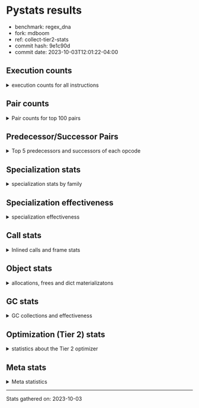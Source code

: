 
# Pystats results

- benchmark: regex_dna
- fork: mdboom
- ref: collect-tier2-stats
- commit hash: 9e1c90d
- commit date: 2023-10-03T12:01:22-04:00

## Execution counts

<details>
<summary> execution counts for all instructions </summary>

|Name | Count | Self | Cumulative | Miss ratio | 
|---|---:|---:|---:|---:|
| LOAD_FAST | 6,200 | 12.4% | 12.4% |  |
| LOAD_GLOBAL_MODULE | 4,880 | 9.7% | 22.1% |  |
| LOAD_FAST_LOAD_FAST | 4,500 | 9.0% | 31.0% |  |
| LOAD_GLOBAL_BUILTIN | 3,300 | 6.6% | 37.6% |  |
| RETURN_VALUE | 2,700 | 5.4% | 43.0% |  |
| RESUME_CHECK | 2,700 | 5.4% | 48.4% |  |
| POP_JUMP_IF_FALSE | 2,040 | 4.1% | 52.5% |  |
| CALL | 1,860 | 3.7% | 56.2% |  |
| LOAD_ATTR_METHOD_NO_DICT | 1,800 | 3.6% | 59.7% |  |
| PUSH_NULL | 1,560 | 3.1% | 62.9% |  |
| LOAD_ATTR_MODULE | 1,420 | 2.8% | 65.7% |  |
| STORE_FAST | 1,400 | 2.8% | 68.5% |  |
| NOP | 1,320 | 2.6% | 71.1% |  |
| CALL_PY_EXACT_ARGS | 1,320 | 2.6% | 73.7% |  |
| BUILD_TUPLE | 1,320 | 2.6% | 76.4% |  |
| TO_BOOL_BOOL | 1,260 | 2.5% | 78.9% |  |
| CALL_TYPE_1 | 1,260 | 2.5% | 81.4% |  |
| CALL_ISINSTANCE | 1,260 | 2.5% | 83.9% |  |
| BINARY_SUBSCR_DICT | 1,260 | 2.5% | 86.4% |  |
| ENTER_EXECUTOR | 960 | 1.9% | 88.3% |  |
| TO_BOOL | 740 | 1.5% | 89.8% |  |
| CALL_LEN | 720 | 1.4% | 91.2% |  |
| CALL_PY_WITH_DEFAULTS | 540 | 1.1% | 92.3% |  |
| CALL_METHOD_DESCRIPTOR_FAST_WITH_KEYWORDS | 540 | 1.1% | 93.4% |  |
| CALL_LIST_APPEND | 540 | 1.1% | 94.5% |  |
| FOR_ITER_TUPLE | 360 | 0.7% | 95.2% |  |
| JUMP_BACKWARD | 340 | 0.7% | 95.9% |  |
| LOAD_GLOBAL | 240 | 0.5% | 96.3% |  |
| LOAD_DEREF | 180 | 0.4% | 96.7% |  |
| GET_ITER | 180 | 0.4% | 97.1% |  |
| UNPACK_SEQUENCE_TWO_TUPLE | 160 | 0.3% | 97.4% |  |
| STORE_FAST_STORE_FAST | 160 | 0.3% | 97.7% |  |
| LOAD_CONST | 120 | 0.2% | 97.9% |  |
| FOR_ITER_RANGE | 120 | 0.2% | 98.2% |  |
| CALL_FUNCTION_EX | 120 | 0.2% | 98.4% |  |
| BUILD_LIST | 120 | 0.2% | 98.6% |  |
| LOAD_ATTR | 100 | 0.2% | 98.8% |  |
| COMPARE_OP | 80 | 0.2% | 99.0% |  |
| POP_TOP | 60 | 0.1% | 99.1% |  |
| POP_JUMP_IF_NONE | 60 | 0.1% | 99.2% |  |
| LOAD_FAST_CHECK | 60 | 0.1% | 99.4% |  |
| LIST_EXTEND | 60 | 0.1% | 99.5% |  |
| COPY_FREE_VARS | 60 | 0.1% | 99.6% |  |
| CALL_INTRINSIC_1 | 60 | 0.1% | 99.7% |  |
| CALL_BUILTIN_CLASS | 60 | 0.1% | 99.8% |  |
| BINARY_OP_SUBTRACT_FLOAT | 60 | 0.1% | 100.0% |  |
| BINARY_OP | 20 | 0.0% | 100.0% |  |


</details>

## Pair counts

<details>
<summary> Pair counts for top 100 pairs </summary>

|Pair | Count | Self | Cumulative | 
|---|---:|---:|---:|
| LOAD_GLOBAL_BUILTIN LOAD_FAST | 2,760 | 5.5% | 5.5% |
| LOAD_FAST CALL | 1,540 | 3.1% | 8.6% |
| LOAD_FAST_LOAD_FAST LOAD_FAST | 1,440 | 2.9% | 11.4% |
| LOAD_ATTR_MODULE PUSH_NULL | 1,420 | 2.8% | 14.3% |
| RESUME_CHECK LOAD_GLOBAL_BUILTIN | 1,340 | 2.7% | 16.9% |
| CALL_PY_EXACT_ARGS RESUME_CHECK | 1,320 | 2.6% | 19.6% |
| TO_BOOL_BOOL POP_JUMP_IF_FALSE | 1,260 | 2.5% | 22.1% |
| RETURN_VALUE LOAD_ATTR_METHOD_NO_DICT | 1,260 | 2.5% | 24.6% |
| POP_JUMP_IF_FALSE NOP | 1,260 | 2.5% | 27.1% |
| NOP LOAD_GLOBAL_MODULE | 1,260 | 2.5% | 29.6% |
| LOAD_GLOBAL_MODULE LOAD_GLOBAL_BUILTIN | 1,260 | 2.5% | 32.1% |
| LOAD_GLOBAL_MODULE LOAD_FAST_LOAD_FAST | 1,260 | 2.5% | 34.6% |
| LOAD_GLOBAL_MODULE CALL_ISINSTANCE | 1,260 | 2.5% | 37.1% |
| LOAD_FAST_LOAD_FAST CALL_PY_EXACT_ARGS | 1,260 | 2.5% | 39.7% |
| LOAD_FAST_LOAD_FAST BUILD_TUPLE | 1,260 | 2.5% | 42.2% |
| LOAD_FAST LOAD_GLOBAL_MODULE | 1,260 | 2.5% | 44.7% |
| LOAD_FAST CALL_TYPE_1 | 1,260 | 2.5% | 47.2% |
| CALL_TYPE_1 LOAD_FAST_LOAD_FAST | 1,260 | 2.5% | 49.7% |
| CALL_ISINSTANCE TO_BOOL_BOOL | 1,260 | 2.5% | 52.2% |
| BUILD_TUPLE BINARY_SUBSCR_DICT | 1,260 | 2.5% | 54.7% |
| BINARY_SUBSCR_DICT RETURN_VALUE | 1,260 | 2.5% | 57.2% |
| PUSH_NULL LOAD_FAST_LOAD_FAST | 1,200 | 2.4% | 59.6% |
| LOAD_GLOBAL_MODULE LOAD_ATTR_MODULE | 840 | 1.7% | 61.3% |
| RETURN_VALUE STORE_FAST | 780 | 1.6% | 62.9% |
| TO_BOOL POP_JUMP_IF_FALSE | 720 | 1.4% | 64.3% |
| RESUME_CHECK LOAD_FAST | 720 | 1.4% | 65.7% |
| POP_JUMP_IF_FALSE LOAD_GLOBAL_MODULE | 720 | 1.4% | 67.2% |
| LOAD_FAST TO_BOOL | 720 | 1.4% | 68.6% |
| LOAD_ATTR_METHOD_NO_DICT LOAD_FAST_LOAD_FAST | 720 | 1.4% | 70.0% |
| CALL RETURN_VALUE | 720 | 1.4% | 71.5% |
| CALL RESUME_CHECK | 720 | 1.4% | 72.9% |
| STORE_FAST ENTER_EXECUTOR | 540 | 1.1% | 74.0% |
| RETURN_VALUE CALL_LEN | 540 | 1.1% | 75.0% |
| RESUME_CHECK LOAD_GLOBAL_MODULE | 540 | 1.1% | 76.1% |
| LOAD_GLOBAL_BUILTIN LOAD_GLOBAL_MODULE | 540 | 1.1% | 77.2% |
| LOAD_FAST_LOAD_FAST CALL_PY_WITH_DEFAULTS | 540 | 1.1% | 78.3% |
| LOAD_FAST CALL_METHOD_DESCRIPTOR_FAST_WITH_KEYWORDS | 540 | 1.1% | 79.4% |
| LOAD_ATTR_METHOD_NO_DICT LOAD_GLOBAL_BUILTIN | 540 | 1.1% | 80.4% |
| LOAD_ATTR_METHOD_NO_DICT LOAD_FAST | 540 | 1.1% | 81.5% |
| CALL_PY_WITH_DEFAULTS RESUME_CHECK | 540 | 1.1% | 82.6% |
| CALL_METHOD_DESCRIPTOR_FAST_WITH_KEYWORDS RETURN_VALUE | 540 | 1.1% | 83.7% |
| CALL_LEN CALL_LIST_APPEND | 540 | 1.1% | 84.7% |
| ENTER_EXECUTOR LOAD_ATTR_MODULE | 500 | 1.0% | 85.7% |
| CALL_LIST_APPEND ENTER_EXECUTOR | 380 | 0.8% | 86.5% |
| ENTER_EXECUTOR LOAD_ATTR_METHOD_NO_DICT | 340 | 0.7% | 87.2% |
| STORE_FAST LOAD_FAST | 320 | 0.6% | 87.8% |
| JUMP_BACKWARD FOR_ITER_TUPLE | 240 | 0.5% | 88.3% |
| LOAD_FAST LOAD_ATTR_METHOD_NO_DICT | 200 | 0.4% | 88.7% |
| FOR_ITER_TUPLE STORE_FAST | 200 | 0.4% | 89.1% |
| STORE_FAST JUMP_BACKWARD | 180 | 0.4% | 89.4% |
| PUSH_NULL CALL | 180 | 0.4% | 89.8% |
| UNPACK_SEQUENCE_TWO_TUPLE STORE_FAST_STORE_FAST | 160 | 0.3% | 90.1% |
| STORE_FAST_STORE_FAST LOAD_GLOBAL_MODULE | 160 | 0.3% | 90.4% |
| STORE_FAST LOAD_GLOBAL_MODULE | 160 | 0.3% | 90.8% |
| FOR_ITER_TUPLE UNPACK_SEQUENCE_TWO_TUPLE | 160 | 0.3% | 91.1% |
| CALL_LIST_APPEND JUMP_BACKWARD | 160 | 0.3% | 91.4% |
| LOAD_GLOBAL LOAD_GLOBAL_MODULE | 140 | 0.3% | 91.7% |
| CALL CALL | 140 | 0.3% | 91.9% |
| PUSH_NULL LOAD_FAST | 120 | 0.2% | 92.2% |
| LOAD_GLOBAL_MODULE GET_ITER | 120 | 0.2% | 92.4% |
| LOAD_FAST CALL_LEN | 120 | 0.2% | 92.7% |
| LOAD_DEREF PUSH_NULL | 120 | 0.2% | 92.9% |
| GET_ITER FOR_ITER_TUPLE | 120 | 0.2% | 93.1% |
| CALL_LEN STORE_FAST | 120 | 0.2% | 93.4% |
| STORE_FAST LOAD_GLOBAL | 100 | 0.2% | 93.6% |
| LOAD_GLOBAL_MODULE LOAD_ATTR | 80 | 0.2% | 93.7% |
| LOAD_GLOBAL LOAD_GLOBAL_BUILTIN | 80 | 0.2% | 93.9% |
| LOAD_ATTR LOAD_ATTR_MODULE | 80 | 0.2% | 94.1% |
| STORE_FAST BUILD_LIST | 60 | 0.1% | 94.2% |
| RETURN_VALUE RETURN_VALUE | 60 | 0.1% | 94.3% |
| RESUME_CHECK LOAD_DEREF | 60 | 0.1% | 94.4% |
| PUSH_NULL LOAD_CONST | 60 | 0.1% | 94.5% |
| POP_TOP NOP | 60 | 0.1% | 94.7% |
| POP_JUMP_IF_NONE LOAD_FAST_CHECK | 60 | 0.1% | 94.8% |
| POP_JUMP_IF_FALSE LOAD_FAST | 60 | 0.1% | 94.9% |
| NOP LOAD_DEREF | 60 | 0.1% | 95.0% |
| LOAD_GLOBAL_MODULE LOAD_FAST | 60 | 0.1% | 95.1% |
| LOAD_FAST_CHECK LOAD_FAST | 60 | 0.1% | 95.3% |
| LOAD_FAST RETURN_VALUE | 60 | 0.1% | 95.4% |
| LOAD_FAST POP_JUMP_IF_NONE | 60 | 0.1% | 95.5% |
| LOAD_FAST GET_ITER | 60 | 0.1% | 95.6% |
| LOAD_FAST COMPARE_OP | 60 | 0.1% | 95.7% |
| LOAD_FAST CALL_FUNCTION_EX | 60 | 0.1% | 95.9% |
| LOAD_FAST BUILD_LIST | 60 | 0.1% | 96.0% |
| LOAD_DEREF LIST_EXTEND | 60 | 0.1% | 96.1% |
| LOAD_CONST LOAD_FAST | 60 | 0.1% | 96.2% |
| LOAD_CONST LOAD_CONST | 60 | 0.1% | 96.3% |
| LIST_EXTEND CALL_INTRINSIC_1 | 60 | 0.1% | 96.5% |
| JUMP_BACKWARD FOR_ITER_RANGE | 60 | 0.1% | 96.6% |
| GET_ITER FOR_ITER_RANGE | 60 | 0.1% | 96.7% |
| FOR_ITER_RANGE STORE_FAST | 60 | 0.1% | 96.8% |
| ENTER_EXECUTOR LOAD_FAST_LOAD_FAST | 60 | 0.1% | 96.9% |
| COPY_FREE_VARS RESUME_CHECK | 60 | 0.1% | 97.1% |
| COMPARE_OP POP_JUMP_IF_FALSE | 60 | 0.1% | 97.2% |
| CALL_LEN BUILD_TUPLE | 60 | 0.1% | 97.3% |
| CALL_INTRINSIC_1 CALL_FUNCTION_EX | 60 | 0.1% | 97.4% |
| CALL_FUNCTION_EX RESUME_CHECK | 60 | 0.1% | 97.5% |
| CALL_FUNCTION_EX COPY_FREE_VARS | 60 | 0.1% | 97.6% |
| CALL_BUILTIN_CLASS STORE_FAST | 60 | 0.1% | 97.8% |
| CALL STORE_FAST | 60 | 0.1% | 97.9% |


</details>

## Predecessor/Successor Pairs

<details>
<summary> Top 5 predecessors and successors of each opcode </summary>

### GET_ITER

<details>
<summary> Successors and predecessors for GET_ITER </summary>

|Predecessors | Count | Percentage | 
|---|---:|---:|
| LOAD_GLOBAL_MODULE | 120 | 66.7% |
| LOAD_FAST | 60 | 33.3% |

|Successors | Count | Percentage | 
|---|---:|---:|
| FOR_ITER_TUPLE | 120 | 66.7% |
| FOR_ITER_RANGE | 60 | 33.3% |


</details>

### NOP

<details>
<summary> Successors and predecessors for NOP </summary>

|Predecessors | Count | Percentage | 
|---|---:|---:|
| POP_JUMP_IF_FALSE | 1,260 | 95.5% |
| POP_TOP | 60 | 4.5% |

|Successors | Count | Percentage | 
|---|---:|---:|
| LOAD_GLOBAL_MODULE | 1,260 | 95.5% |
| LOAD_DEREF | 60 | 4.5% |


</details>

### POP_TOP

<details>
<summary> Successors and predecessors for POP_TOP </summary>

|Predecessors | Count | Percentage | 
|---|---:|---:|
| CALL | 60 | 100.0% |

|Successors | Count | Percentage | 
|---|---:|---:|
| NOP | 60 | 100.0% |


</details>

### PUSH_NULL

<details>
<summary> Successors and predecessors for PUSH_NULL </summary>

|Predecessors | Count | Percentage | 
|---|---:|---:|
| LOAD_ATTR_MODULE | 1,420 | 91.0% |
| LOAD_DEREF | 120 | 7.7% |
| LOAD_ATTR | 20 | 1.3% |

|Successors | Count | Percentage | 
|---|---:|---:|
| LOAD_FAST_LOAD_FAST | 1,200 | 76.9% |
| CALL | 180 | 11.5% |
| LOAD_FAST | 120 | 7.7% |
| LOAD_CONST | 60 | 3.8% |


</details>

### RETURN_VALUE

<details>
<summary> Successors and predecessors for RETURN_VALUE </summary>

|Predecessors | Count | Percentage | 
|---|---:|---:|
| BINARY_SUBSCR_DICT | 1,260 | 46.7% |
| CALL | 720 | 26.7% |
| CALL_METHOD_DESCRIPTOR_FAST_WITH_KEYWORDS | 540 | 20.0% |
| RETURN_VALUE | 60 | 2.2% |
| LOAD_FAST | 60 | 2.2% |

|Successors | Count | Percentage | 
|---|---:|---:|
| LOAD_ATTR_METHOD_NO_DICT | 1,260 | 46.7% |
| STORE_FAST | 780 | 28.9% |
| CALL_LEN | 540 | 20.0% |
| RETURN_VALUE | 60 | 2.2% |
| LOAD_GLOBAL | 40 | 1.5% |


</details>

### TO_BOOL

<details>
<summary> Successors and predecessors for TO_BOOL </summary>

|Predecessors | Count | Percentage | 
|---|---:|---:|
| LOAD_FAST | 720 | 97.3% |
| TO_BOOL | 20 | 2.7% |

|Successors | Count | Percentage | 
|---|---:|---:|
| POP_JUMP_IF_FALSE | 720 | 97.3% |
| TO_BOOL | 20 | 2.7% |


</details>

### BINARY_OP

<details>
<summary> Successors and predecessors for BINARY_OP </summary>

|Predecessors | Count | Percentage | 
|---|---:|---:|
| LOAD_FAST | 20 | 100.0% |

|Successors | Count | Percentage | 
|---|---:|---:|
| BINARY_OP_SUBTRACT_FLOAT | 20 | 100.0% |


</details>

### BUILD_LIST

<details>
<summary> Successors and predecessors for BUILD_LIST </summary>

|Predecessors | Count | Percentage | 
|---|---:|---:|
| STORE_FAST | 60 | 50.0% |
| LOAD_FAST | 60 | 50.0% |

|Successors | Count | Percentage | 
|---|---:|---:|
| STORE_FAST | 60 | 50.0% |
| LOAD_DEREF | 60 | 50.0% |


</details>

### BUILD_TUPLE

<details>
<summary> Successors and predecessors for BUILD_TUPLE </summary>

|Predecessors | Count | Percentage | 
|---|---:|---:|
| LOAD_FAST_LOAD_FAST | 1,260 | 95.5% |
| CALL_LEN | 60 | 4.5% |

|Successors | Count | Percentage | 
|---|---:|---:|
| BINARY_SUBSCR_DICT | 1,260 | 95.5% |
| RETURN_VALUE | 60 | 4.5% |


</details>

### CALL

<details>
<summary> Successors and predecessors for CALL </summary>

|Predecessors | Count | Percentage | 
|---|---:|---:|
| LOAD_FAST | 1,540 | 82.8% |
| PUSH_NULL | 180 | 9.7% |
| CALL | 140 | 7.5% |

|Successors | Count | Percentage | 
|---|---:|---:|
| RETURN_VALUE | 720 | 38.7% |
| RESUME_CHECK | 720 | 38.7% |
| CALL | 140 | 7.5% |
| STORE_FAST | 60 | 3.2% |
| POP_TOP | 60 | 3.2% |


</details>

### CALL_FUNCTION_EX

<details>
<summary> Successors and predecessors for CALL_FUNCTION_EX </summary>

|Predecessors | Count | Percentage | 
|---|---:|---:|
| LOAD_FAST | 60 | 50.0% |
| CALL_INTRINSIC_1 | 60 | 50.0% |

|Successors | Count | Percentage | 
|---|---:|---:|
| RESUME_CHECK | 60 | 50.0% |
| COPY_FREE_VARS | 60 | 50.0% |


</details>

### CALL_INTRINSIC_1

<details>
<summary> Successors and predecessors for CALL_INTRINSIC_1 </summary>

|Predecessors | Count | Percentage | 
|---|---:|---:|
| LIST_EXTEND | 60 | 100.0% |

|Successors | Count | Percentage | 
|---|---:|---:|
| CALL_FUNCTION_EX | 60 | 100.0% |


</details>

### COMPARE_OP

<details>
<summary> Successors and predecessors for COMPARE_OP </summary>

|Predecessors | Count | Percentage | 
|---|---:|---:|
| LOAD_FAST | 60 | 75.0% |
| COMPARE_OP | 20 | 25.0% |

|Successors | Count | Percentage | 
|---|---:|---:|
| POP_JUMP_IF_FALSE | 60 | 75.0% |
| COMPARE_OP | 20 | 25.0% |


</details>

### COPY_FREE_VARS

<details>
<summary> Successors and predecessors for COPY_FREE_VARS </summary>

|Predecessors | Count | Percentage | 
|---|---:|---:|
| CALL_FUNCTION_EX | 60 | 100.0% |

|Successors | Count | Percentage | 
|---|---:|---:|
| RESUME_CHECK | 60 | 100.0% |


</details>

### ENTER_EXECUTOR

<details>
<summary> Successors and predecessors for ENTER_EXECUTOR </summary>

|Predecessors | Count | Percentage | 
|---|---:|---:|
| STORE_FAST | 540 | 56.2% |
| CALL_LIST_APPEND | 380 | 39.6% |
| JUMP_BACKWARD | 40 | 4.2% |

|Successors | Count | Percentage | 
|---|---:|---:|
| LOAD_ATTR_MODULE | 500 | 52.1% |
| LOAD_ATTR_METHOD_NO_DICT | 340 | 35.4% |
| LOAD_FAST_LOAD_FAST | 60 | 6.2% |
| LOAD_GLOBAL_MODULE | 40 | 4.2% |
| LOAD_GLOBAL | 20 | 2.1% |


</details>

### JUMP_BACKWARD

<details>
<summary> Successors and predecessors for JUMP_BACKWARD </summary>

|Predecessors | Count | Percentage | 
|---|---:|---:|
| STORE_FAST | 180 | 52.9% |
| CALL_LIST_APPEND | 160 | 47.1% |

|Successors | Count | Percentage | 
|---|---:|---:|
| FOR_ITER_TUPLE | 240 | 70.6% |
| FOR_ITER_RANGE | 60 | 17.6% |
| ENTER_EXECUTOR | 40 | 11.8% |


</details>

### LIST_EXTEND

<details>
<summary> Successors and predecessors for LIST_EXTEND </summary>

|Predecessors | Count | Percentage | 
|---|---:|---:|
| LOAD_DEREF | 60 | 100.0% |

|Successors | Count | Percentage | 
|---|---:|---:|
| CALL_INTRINSIC_1 | 60 | 100.0% |


</details>

### LOAD_ATTR

<details>
<summary> Successors and predecessors for LOAD_ATTR </summary>

|Predecessors | Count | Percentage | 
|---|---:|---:|
| LOAD_GLOBAL_MODULE | 80 | 80.0% |
| LOAD_GLOBAL | 20 | 20.0% |

|Successors | Count | Percentage | 
|---|---:|---:|
| LOAD_ATTR_MODULE | 80 | 80.0% |
| PUSH_NULL | 20 | 20.0% |


</details>

### LOAD_CONST

<details>
<summary> Successors and predecessors for LOAD_CONST </summary>

|Predecessors | Count | Percentage | 
|---|---:|---:|
| PUSH_NULL | 60 | 50.0% |
| LOAD_CONST | 60 | 50.0% |

|Successors | Count | Percentage | 
|---|---:|---:|
| LOAD_FAST | 60 | 50.0% |
| LOAD_CONST | 60 | 50.0% |


</details>

### LOAD_DEREF

<details>
<summary> Successors and predecessors for LOAD_DEREF </summary>

|Predecessors | Count | Percentage | 
|---|---:|---:|
| RESUME_CHECK | 60 | 33.3% |
| NOP | 60 | 33.3% |
| BUILD_LIST | 60 | 33.3% |

|Successors | Count | Percentage | 
|---|---:|---:|
| PUSH_NULL | 120 | 66.7% |
| LIST_EXTEND | 60 | 33.3% |


</details>

### LOAD_FAST

<details>
<summary> Successors and predecessors for LOAD_FAST </summary>

|Predecessors | Count | Percentage | 
|---|---:|---:|
| LOAD_GLOBAL_BUILTIN | 2,760 | 44.5% |
| LOAD_FAST_LOAD_FAST | 1,440 | 23.2% |
| RESUME_CHECK | 720 | 11.6% |
| LOAD_ATTR_METHOD_NO_DICT | 540 | 8.7% |
| STORE_FAST | 320 | 5.2% |

|Successors | Count | Percentage | 
|---|---:|---:|
| CALL | 1,540 | 24.8% |
| LOAD_GLOBAL_MODULE | 1,260 | 20.3% |
| CALL_TYPE_1 | 1,260 | 20.3% |
| TO_BOOL | 720 | 11.6% |
| CALL_METHOD_DESCRIPTOR_FAST_WITH_KEYWORDS | 540 | 8.7% |


</details>

### LOAD_FAST_CHECK

<details>
<summary> Successors and predecessors for LOAD_FAST_CHECK </summary>

|Predecessors | Count | Percentage | 
|---|---:|---:|
| POP_JUMP_IF_NONE | 60 | 100.0% |

|Successors | Count | Percentage | 
|---|---:|---:|
| LOAD_FAST | 60 | 100.0% |


</details>

### LOAD_FAST_LOAD_FAST

<details>
<summary> Successors and predecessors for LOAD_FAST_LOAD_FAST </summary>

|Predecessors | Count | Percentage | 
|---|---:|---:|
| LOAD_GLOBAL_MODULE | 1,260 | 28.0% |
| CALL_TYPE_1 | 1,260 | 28.0% |
| PUSH_NULL | 1,200 | 26.7% |
| LOAD_ATTR_METHOD_NO_DICT | 720 | 16.0% |
| ENTER_EXECUTOR | 60 | 1.3% |

|Successors | Count | Percentage | 
|---|---:|---:|
| LOAD_FAST | 1,440 | 32.0% |
| CALL_PY_EXACT_ARGS | 1,260 | 28.0% |
| BUILD_TUPLE | 1,260 | 28.0% |
| CALL_PY_WITH_DEFAULTS | 540 | 12.0% |


</details>

### LOAD_GLOBAL

<details>
<summary> Successors and predecessors for LOAD_GLOBAL </summary>

|Predecessors | Count | Percentage | 
|---|---:|---:|
| STORE_FAST | 100 | 41.7% |
| RETURN_VALUE | 40 | 16.7% |
| RESUME_CHECK | 40 | 16.7% |
| LOAD_FAST | 20 | 8.3% |
| FOR_ITER_RANGE | 20 | 8.3% |

|Successors | Count | Percentage | 
|---|---:|---:|
| LOAD_GLOBAL_MODULE | 140 | 58.3% |
| LOAD_GLOBAL_BUILTIN | 80 | 33.3% |
| LOAD_ATTR | 20 | 8.3% |


</details>

### POP_JUMP_IF_FALSE

<details>
<summary> Successors and predecessors for POP_JUMP_IF_FALSE </summary>

|Predecessors | Count | Percentage | 
|---|---:|---:|
| TO_BOOL_BOOL | 1,260 | 61.8% |
| TO_BOOL | 720 | 35.3% |
| COMPARE_OP | 60 | 2.9% |

|Successors | Count | Percentage | 
|---|---:|---:|
| NOP | 1,260 | 61.8% |
| LOAD_GLOBAL_MODULE | 720 | 35.3% |
| LOAD_FAST | 60 | 2.9% |


</details>

### POP_JUMP_IF_NONE

<details>
<summary> Successors and predecessors for POP_JUMP_IF_NONE </summary>

|Predecessors | Count | Percentage | 
|---|---:|---:|
| LOAD_FAST | 60 | 100.0% |

|Successors | Count | Percentage | 
|---|---:|---:|
| LOAD_FAST_CHECK | 60 | 100.0% |


</details>

### STORE_FAST

<details>
<summary> Successors and predecessors for STORE_FAST </summary>

|Predecessors | Count | Percentage | 
|---|---:|---:|
| RETURN_VALUE | 780 | 55.7% |
| FOR_ITER_TUPLE | 200 | 14.3% |
| CALL_LEN | 120 | 8.6% |
| FOR_ITER_RANGE | 60 | 4.3% |
| CALL_BUILTIN_CLASS | 60 | 4.3% |

|Successors | Count | Percentage | 
|---|---:|---:|
| ENTER_EXECUTOR | 540 | 38.6% |
| LOAD_FAST | 320 | 22.9% |
| JUMP_BACKWARD | 180 | 12.9% |
| LOAD_GLOBAL_MODULE | 160 | 11.4% |
| LOAD_GLOBAL | 100 | 7.1% |


</details>

### STORE_FAST_STORE_FAST

<details>
<summary> Successors and predecessors for STORE_FAST_STORE_FAST </summary>

|Predecessors | Count | Percentage | 
|---|---:|---:|
| UNPACK_SEQUENCE_TWO_TUPLE | 160 | 100.0% |

|Successors | Count | Percentage | 
|---|---:|---:|
| LOAD_GLOBAL_MODULE | 160 | 100.0% |


</details>

### BINARY_OP_SUBTRACT_FLOAT

<details>
<summary> Successors and predecessors for BINARY_OP_SUBTRACT_FLOAT </summary>

|Predecessors | Count | Percentage | 
|---|---:|---:|
| LOAD_FAST | 40 | 66.7% |
| BINARY_OP | 20 | 33.3% |

|Successors | Count | Percentage | 
|---|---:|---:|
| STORE_FAST | 60 | 100.0% |


</details>

### BINARY_SUBSCR_DICT

<details>
<summary> Successors and predecessors for BINARY_SUBSCR_DICT </summary>

|Predecessors | Count | Percentage | 
|---|---:|---:|
| BUILD_TUPLE | 1,260 | 100.0% |

|Successors | Count | Percentage | 
|---|---:|---:|
| RETURN_VALUE | 1,260 | 100.0% |


</details>

### CALL_BUILTIN_CLASS

<details>
<summary> Successors and predecessors for CALL_BUILTIN_CLASS </summary>

|Predecessors | Count | Percentage | 
|---|---:|---:|
| LOAD_FAST | 40 | 66.7% |
| CALL | 20 | 33.3% |

|Successors | Count | Percentage | 
|---|---:|---:|
| STORE_FAST | 60 | 100.0% |


</details>

### CALL_ISINSTANCE

<details>
<summary> Successors and predecessors for CALL_ISINSTANCE </summary>

|Predecessors | Count | Percentage | 
|---|---:|---:|
| LOAD_GLOBAL_MODULE | 1,260 | 100.0% |

|Successors | Count | Percentage | 
|---|---:|---:|
| TO_BOOL_BOOL | 1,260 | 100.0% |


</details>

### CALL_LEN

<details>
<summary> Successors and predecessors for CALL_LEN </summary>

|Predecessors | Count | Percentage | 
|---|---:|---:|
| RETURN_VALUE | 540 | 75.0% |
| LOAD_FAST | 120 | 16.7% |
| CALL | 60 | 8.3% |

|Successors | Count | Percentage | 
|---|---:|---:|
| CALL_LIST_APPEND | 540 | 75.0% |
| STORE_FAST | 120 | 16.7% |
| BUILD_TUPLE | 60 | 8.3% |


</details>

### CALL_LIST_APPEND

<details>
<summary> Successors and predecessors for CALL_LIST_APPEND </summary>

|Predecessors | Count | Percentage | 
|---|---:|---:|
| CALL_LEN | 540 | 100.0% |

|Successors | Count | Percentage | 
|---|---:|---:|
| ENTER_EXECUTOR | 380 | 70.4% |
| JUMP_BACKWARD | 160 | 29.6% |


</details>

### CALL_METHOD_DESCRIPTOR_FAST_WITH_KEYWORDS

<details>
<summary> Successors and predecessors for CALL_METHOD_DESCRIPTOR_FAST_WITH_KEYWORDS </summary>

|Predecessors | Count | Percentage | 
|---|---:|---:|
| LOAD_FAST | 540 | 100.0% |

|Successors | Count | Percentage | 
|---|---:|---:|
| RETURN_VALUE | 540 | 100.0% |


</details>

### CALL_PY_EXACT_ARGS

<details>
<summary> Successors and predecessors for CALL_PY_EXACT_ARGS </summary>

|Predecessors | Count | Percentage | 
|---|---:|---:|
| LOAD_FAST_LOAD_FAST | 1,260 | 95.5% |
| LOAD_FAST | 40 | 3.0% |
| CALL | 20 | 1.5% |

|Successors | Count | Percentage | 
|---|---:|---:|
| RESUME_CHECK | 1,320 | 100.0% |


</details>

### CALL_PY_WITH_DEFAULTS

<details>
<summary> Successors and predecessors for CALL_PY_WITH_DEFAULTS </summary>

|Predecessors | Count | Percentage | 
|---|---:|---:|
| LOAD_FAST_LOAD_FAST | 540 | 100.0% |

|Successors | Count | Percentage | 
|---|---:|---:|
| RESUME_CHECK | 540 | 100.0% |


</details>

### CALL_TYPE_1

<details>
<summary> Successors and predecessors for CALL_TYPE_1 </summary>

|Predecessors | Count | Percentage | 
|---|---:|---:|
| LOAD_FAST | 1,260 | 100.0% |

|Successors | Count | Percentage | 
|---|---:|---:|
| LOAD_FAST_LOAD_FAST | 1,260 | 100.0% |


</details>

### FOR_ITER_RANGE

<details>
<summary> Successors and predecessors for FOR_ITER_RANGE </summary>

|Predecessors | Count | Percentage | 
|---|---:|---:|
| JUMP_BACKWARD | 60 | 50.0% |
| GET_ITER | 60 | 50.0% |

|Successors | Count | Percentage | 
|---|---:|---:|
| STORE_FAST | 60 | 50.0% |
| LOAD_GLOBAL_MODULE | 40 | 33.3% |
| LOAD_GLOBAL | 20 | 16.7% |


</details>

### FOR_ITER_TUPLE

<details>
<summary> Successors and predecessors for FOR_ITER_TUPLE </summary>

|Predecessors | Count | Percentage | 
|---|---:|---:|
| JUMP_BACKWARD | 240 | 66.7% |
| GET_ITER | 120 | 33.3% |

|Successors | Count | Percentage | 
|---|---:|---:|
| STORE_FAST | 200 | 55.6% |
| UNPACK_SEQUENCE_TWO_TUPLE | 160 | 44.4% |


</details>

### LOAD_ATTR_METHOD_NO_DICT

<details>
<summary> Successors and predecessors for LOAD_ATTR_METHOD_NO_DICT </summary>

|Predecessors | Count | Percentage | 
|---|---:|---:|
| RETURN_VALUE | 1,260 | 70.0% |
| ENTER_EXECUTOR | 340 | 18.9% |
| LOAD_FAST | 200 | 11.1% |

|Successors | Count | Percentage | 
|---|---:|---:|
| LOAD_FAST_LOAD_FAST | 720 | 40.0% |
| LOAD_GLOBAL_BUILTIN | 540 | 30.0% |
| LOAD_FAST | 540 | 30.0% |


</details>

### LOAD_ATTR_MODULE

<details>
<summary> Successors and predecessors for LOAD_ATTR_MODULE </summary>

|Predecessors | Count | Percentage | 
|---|---:|---:|
| LOAD_GLOBAL_MODULE | 840 | 59.2% |
| ENTER_EXECUTOR | 500 | 35.2% |
| LOAD_ATTR | 80 | 5.6% |

|Successors | Count | Percentage | 
|---|---:|---:|
| PUSH_NULL | 1,420 | 100.0% |


</details>

### LOAD_GLOBAL_BUILTIN

<details>
<summary> Successors and predecessors for LOAD_GLOBAL_BUILTIN </summary>

|Predecessors | Count | Percentage | 
|---|---:|---:|
| RESUME_CHECK | 1,340 | 40.6% |
| LOAD_GLOBAL_MODULE | 1,260 | 38.2% |
| LOAD_ATTR_METHOD_NO_DICT | 540 | 16.4% |
| LOAD_GLOBAL | 80 | 2.4% |
| STORE_FAST | 40 | 1.2% |

|Successors | Count | Percentage | 
|---|---:|---:|
| LOAD_FAST | 2,760 | 83.6% |
| LOAD_GLOBAL_MODULE | 540 | 16.4% |


</details>

### LOAD_GLOBAL_MODULE

<details>
<summary> Successors and predecessors for LOAD_GLOBAL_MODULE </summary>

|Predecessors | Count | Percentage | 
|---|---:|---:|
| NOP | 1,260 | 25.8% |
| LOAD_FAST | 1,260 | 25.8% |
| POP_JUMP_IF_FALSE | 720 | 14.8% |
| RESUME_CHECK | 540 | 11.1% |
| LOAD_GLOBAL_BUILTIN | 540 | 11.1% |

|Successors | Count | Percentage | 
|---|---:|---:|
| LOAD_GLOBAL_BUILTIN | 1,260 | 25.8% |
| LOAD_FAST_LOAD_FAST | 1,260 | 25.8% |
| CALL_ISINSTANCE | 1,260 | 25.8% |
| LOAD_ATTR_MODULE | 840 | 17.2% |
| GET_ITER | 120 | 2.5% |


</details>

### RESUME_CHECK

<details>
<summary> Successors and predecessors for RESUME_CHECK </summary>

|Predecessors | Count | Percentage | 
|---|---:|---:|
| CALL_PY_EXACT_ARGS | 1,320 | 48.9% |
| CALL | 720 | 26.7% |
| CALL_PY_WITH_DEFAULTS | 540 | 20.0% |
| COPY_FREE_VARS | 60 | 2.2% |
| CALL_FUNCTION_EX | 60 | 2.2% |

|Successors | Count | Percentage | 
|---|---:|---:|
| LOAD_GLOBAL_BUILTIN | 1,340 | 49.6% |
| LOAD_FAST | 720 | 26.7% |
| LOAD_GLOBAL_MODULE | 540 | 20.0% |
| LOAD_DEREF | 60 | 2.2% |
| LOAD_GLOBAL | 40 | 1.5% |


</details>

### TO_BOOL_BOOL

<details>
<summary> Successors and predecessors for TO_BOOL_BOOL </summary>

|Predecessors | Count | Percentage | 
|---|---:|---:|
| CALL_ISINSTANCE | 1,260 | 100.0% |

|Successors | Count | Percentage | 
|---|---:|---:|
| POP_JUMP_IF_FALSE | 1,260 | 100.0% |


</details>

### UNPACK_SEQUENCE_TWO_TUPLE

<details>
<summary> Successors and predecessors for UNPACK_SEQUENCE_TWO_TUPLE </summary>

|Predecessors | Count | Percentage | 
|---|---:|---:|
| FOR_ITER_TUPLE | 160 | 100.0% |

|Successors | Count | Percentage | 
|---|---:|---:|
| STORE_FAST_STORE_FAST | 160 | 100.0% |


</details>


</details>

## Specialization stats

<details>
<summary> specialization stats by family </summary>

### BINARY_SUBSCR

<details>
<summary> specialization stats for BINARY_SUBSCR family </summary>

|Kind | Count | Ratio | 
|---|---|---|
|          hit |         1260 | 100.0% |


</details>

### TO_BOOL

<details>
<summary> specialization stats for TO_BOOL family </summary>

|Kind | Count | Ratio | 
|---|---|---|
| specialization.deferred |          720 | 36.0% |
|          hit |         1260 | 63.0% |

#### Specialization attempts

| | Count | Ratio | 
|---|---:|---:|
| Success | 0 | 0.0% |
| Failure | 20 | 100.0% |

|Failure kind | Count | Ratio | 
|---|---:|---:|
| tuple | 20 | 100.0% |


</details>

### BINARY_OP

<details>
<summary> specialization stats for BINARY_OP family </summary>

|Kind | Count | Ratio | 
|---|---|---|
|          hit |           60 | 75.0% |

#### Specialization attempts

| | Count | Ratio | 
|---|---:|---:|
| Success | 20 | 100.0% |
| Failure | 0 | 0.0% |

|Failure kind | Count | Ratio | 
|---|---:|---:|


</details>

### CALL

<details>
<summary> specialization stats for CALL family </summary>

|Kind | Count | Ratio | 
|---|---|---|
| specialization.deferred |         1620 | 20.0% |
|          hit |         6240 | 77.0% |

#### Specialization attempts

| | Count | Ratio | 
|---|---:|---:|
| Success | 100 | 41.7% |
| Failure | 140 | 58.3% |

|Failure kind | Count | Ratio | 
|---|---:|---:|
| cfunc noargs | 60 | 42.9% |
| code complex parameters | 60 | 42.9% |
| meth descr method fastcall keywords | 20 | 14.3% |


</details>

### COMPARE_OP

<details>
<summary> specialization stats for COMPARE_OP family </summary>

|Kind | Count | Ratio | 
|---|---|---|
| specialization.deferred |           60 | 75.0% |

#### Specialization attempts

| | Count | Ratio | 
|---|---:|---:|
| Success | 0 | 0.0% |
| Failure | 20 | 100.0% |

|Failure kind | Count | Ratio | 
|---|---:|---:|
| tuple | 20 | 100.0% |


</details>

### FOR_ITER

<details>
<summary> specialization stats for FOR_ITER family </summary>

|Kind | Count | Ratio | 
|---|---|---|
|          hit |          480 | 100.0% |


</details>

### JUMP_BACKWARD

<details>
<summary> specialization stats for JUMP_BACKWARD family </summary>

|Kind | Count | Ratio | 
|---|---|---|


</details>

### LOAD_ATTR

<details>
<summary> specialization stats for LOAD_ATTR family </summary>

|Kind | Count | Ratio | 
|---|---|---|
| specialization.deferred |           20 | 0.6% |
|          hit |         3220 | 97.0% |

#### Specialization attempts

| | Count | Ratio | 
|---|---:|---:|
| Success | 80 | 100.0% |
| Failure | 0 | 0.0% |

|Failure kind | Count | Ratio | 
|---|---:|---:|


</details>

### LOAD_GLOBAL

<details>
<summary> specialization stats for LOAD_GLOBAL family </summary>

|Kind | Count | Ratio | 
|---|---|---|
| specialization.deferred |           20 | 0.2% |
|          hit |         8180 | 97.1% |

#### Specialization attempts

| | Count | Ratio | 
|---|---:|---:|
| Success | 220 | 100.0% |
| Failure | 0 | 0.0% |

|Failure kind | Count | Ratio | 
|---|---:|---:|


</details>

### POP_JUMP_IF_FALSE

<details>
<summary> specialization stats for POP_JUMP_IF_FALSE family </summary>

|Kind | Count | Ratio | 
|---|---|---|


</details>

### POP_JUMP_IF_NONE

<details>
<summary> specialization stats for POP_JUMP_IF_NONE family </summary>

|Kind | Count | Ratio | 
|---|---|---|


</details>

### UNPACK_SEQUENCE

<details>
<summary> specialization stats for UNPACK_SEQUENCE family </summary>

|Kind | Count | Ratio | 
|---|---|---|
|          hit |          160 | 100.0% |


</details>


</details>

## Specialization effectiveness

<details>
<summary> specialization effectiveness </summary>

|Instructions | Count | Ratio | 
|---|---:|---:|
| Basic | 21,140 | 42.1% |
| Not specialized | 5,480 | 10.9% |
| Specialized | 23,560 | 47.0% |

### Deferred by instruction

<details>
<summary> deferred by instruction </summary>

|Name | Count | Ratio | 
|---|---:|---:|
| CALL | 1,620 | 66.4% |
| TO_BOOL | 720 | 29.5% |
| COMPARE_OP | 60 | 2.5% |
| LOAD_GLOBAL | 20 | 0.8% |
| LOAD_ATTR | 20 | 0.8% |
| UNPACK_SEQUENCE_TWO_TUPLE | 0 | 0.0% |
| UNPACK_SEQUENCE | 0 | 0.0% |
| TO_BOOL_BOOL | 0 | 0.0% |
| STORE_SUBSCR | 0 | 0.0% |
| STORE_SLICE | 0 | 0.0% |


</details>


</details>

## Call stats

<details>
<summary> Inlined calls and frame stats </summary>

| | Count | Ratio | 
|---|---:|---:|
| Calls to PyEval_EvalDefault | 0 | 0.0% |
| Calls to Python functions inlined | 2,700 | 100.0% |
| Calls via PyEval_EvalFrame (total) | 0 | 0.0% |
| Calls via PyEval_EvalFrame (vector) | 0 | 0.0% |
| Calls via PyEval_EvalFrame (generator) | 0 | 0.0% |
| Calls via PyEval_EvalFrame (legacy) | 0 | 0.0% |
| Calls via PyEval_EvalFrame (function vectorcall) | 0 | 0.0% |
| Calls via PyEval_EvalFrame (build class) | 0 | 0.0% |
| Calls via PyEval_EvalFrame (slot) | 0 | 0.0% |
| Calls via PyEval_EvalFrame (function ex) | 120 | 4.4% |
| Calls via PyEval_EvalFrame (api) | 0 | 0.0% |
| Calls via PyEval_EvalFrame (method) | 0 | 0.0% |
| Frames pushed | 2,700 | 100.0% |
| Frame objects created | 0 | 0.0% |


</details>

## Object stats

<details>
<summary> allocations, frees and dict materializatons </summary>

| | Count | Ratio | 
|---|---:|---:|
| Allocations from freelist | 2,880 | 0.1% |
| Frees to freelist | 2,820 |  |
| Allocations | 4,847,560 | 99.9% |
| Allocations to 512 bytes | 4,831,420 | 99.6% |
| Allocations to 4 kbytes | 13,380 | 0.3% |
| Allocations over 4 kbytes | 2,760 | 0.1% |
| Frees | 5,875,200 |  |
| New values | 0 |  |
| Interpreter increfs | 27,620 | 0.1% |
| Interpreter decrefs | 29,080 | 0.1% |
| Increfs | 21,568,000 | 99.9% |
| Decrefs | 26,414,840 | 99.9% |
| Materialize dict (on request) | 0 |  |
| Materialize dict (new key) | 0 |  |
| Materialize dict (too big) | 0 |  |
| Materialize dict (str subclass) | 0 |  |
| Dematerialize dict | 0 |  |
| Method cache hits | 18 |  |
| Method cache misses | 2 |  |
| Method cache collisions | 2 |  |
| Method cache dunder hits | 2,520 |  |
| Method cache dunder misses | 0 |  |


</details>

## GC stats

<details>
<summary> GC collections and effectiveness </summary>

|Generation | Collections | Objects collected | Object visits | 
|---:|---:|---:|---:|
| 0 | 0 | 0 | 0 |
| 1 | 0 | 0 | 0 |
| 2 | 0 | 0 | 0 |


</details>

## Optimization (Tier 2) stats

<details>
<summary> statistics about the Tier 2 optimizer </summary>

### Overall stats

<details>
<summary> overall stats </summary>

| | Count | Ratio | 
|---|---:|---:|
| Optimization attempts | 40 |  |
| Traces created | 40 | 100.0% |
| Traces executed | 960 |  |
| Uops executed | 10,900 | 11 |
| Trace stack overflow | 0 |  |
| Trace stack underflow | 0 |  |
| Trace too long | 0 |  |
| Inner loop found | 0 |  |
| Recursive call | 0 |  |


</details>

**Trace length histogram**

|Range | Count | Ratio | 
|---|---:|---:|
| <= 1 | 0 | 0.0% |
| <= 2 | 0 | 0.0% |
| <= 4 | 0 | 0.0% |
| <= 8 | 0 | 0.0% |
| <= 16 | 20 | 50.0% |
| <= 32 | 20 | 50.0% |

**Optimized trace length histogram**

|Range | Count | Ratio | 
|---|---:|---:|
| <= 1 | 0 | 0.0% |
| <= 2 | 0 | 0.0% |
| <= 4 | 0 | 0.0% |
| <= 8 | 0 | 0.0% |
| <= 16 | 20 | 50.0% |
| <= 32 | 20 | 50.0% |

**Trace run length histogram**

|Range | Count | Ratio | 
|---|---:|---:|
| <= 1 | 0 | 0.0% |
| <= 2 | 0 | 0.0% |
| <= 4 | 0 | 0.0% |
| <= 8 | 120 | 12.5% |
| <= 16 | 840 | 87.5% |

### Uop stats

<details>
<summary> uop stats </summary>

|Uop | Count | Self | Cumulative | 
|---|---:|---:|---:|
| _SET_IP | 2,920 | 26.8% | 26.8% |
| STORE_FAST | 1,340 | 12.3% | 39.1% |
| _POP_JUMP_IF_TRUE | 960 | 8.8% | 47.9% |
| _ITER_CHECK_TUPLE | 960 | 8.8% | 56.7% |
| _IS_ITER_EXHAUSTED_TUPLE | 960 | 8.8% | 65.5% |
| _EXIT_TRACE | 960 | 8.8% | 74.3% |
| _ITER_NEXT_TUPLE | 840 | 7.7% | 82.0% |
| _LOAD_GLOBAL_MODULE | 500 | 4.6% | 86.6% |
| _GUARD_GLOBALS_VERSION | 500 | 4.6% | 91.2% |
| UNPACK_SEQUENCE_TWO_TUPLE | 500 | 4.6% | 95.8% |
| LOAD_FAST | 340 | 3.1% | 98.9% |
| POP_TOP | 120 | 1.1% | 100.0% |


</details>

### Unsupported opcodes

<details>
<summary> unsupported opcodes </summary>

|Opcode | Count | 
|---|---|
| LOAD_ATTR_MODULE | 20 |
| LOAD_ATTR_METHOD_NO_DICT | 20 |


</details>


</details>

## Meta stats

<details>
<summary> Meta statistics </summary>

| | Count | 
|---|---:|
| Number of data files | 20 |


</details>

---
Stats gathered on: 2023-10-03
